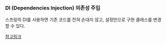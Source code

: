 ### DI (Dependencies Injection) 의존성 주입
스프링의 DI를 사용하면 기존 코드를 전혀 손대지 않고, 설정만으로 구현 클래스를 변경할 수 있다.

[참고링크](https://velog.io/@gillog/Spring-DIDependency-Injection)
